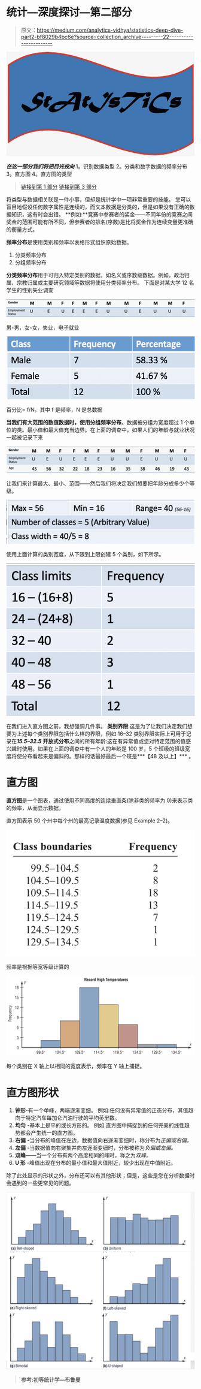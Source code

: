# 统计—深度探讨—第二部分

> 原文：<https://medium.com/analytics-vidhya/statistics-deep-dive-part2-bf8029b4bc6e?source=collection_archive---------22----------------------->

![](img/af7e79c455b63ab66d6243ce61cc3d2d.png)

***在这一部分我们将把目光投向***
1。识别数据类型
2。分类和数字数据的频率分布
3。直方图
4。直方图的类型

> [链接到第 1 部分](/@pavan.ebbadi/statistics-deep-dive-part1-b2c537a16b34)
> [链接到第 3 部分](/@pavan.ebbadi/statistics-deep-dive-part3-8f16ddb56242)

将类型与数据相关联是一件小事，但却是统计学中一项非常重要的技能。
您可以盲目地假设任何数字属性是连续的，而文本数据是分类的，但是如果没有正确的数据知识，这有时会出错。
**例如:**竞赛中参赛者的奖金——不同年份的竞赛之间奖金的范围可能有所不同，但参赛者的排名(序数)是比将奖金作为连续变量更准确的衡量方式。

**频率分布**是使用类别和频率以表格形式组织原始数据。

1.  分类频率分布
2.  分组频率分布

**分类频率分布**用于可归入特定类别的数据，如名义或序数级数据。例如，政治归属、宗教归属或主要研究领域等数据将使用分类频率分布。
下面是对某大学 12 名学生的性别失业调查

![](img/e546d34a35fe734fcfec24e2586507b2.png)

男-男，女-女，失业，电子就业

![](img/ae52d4905d19362fbeaded61225e1ffb.png)

百分比= f/N，其中 f 是频率，N 是总数据

**当我们有大范围的数值数据时，使用分组频率分布**。数据被分组为宽度超过 1 个单位的类。最小值和最大值充当边界。在上面的调查中，如果人们的年龄与就业状况一起被记录下来

![](img/4391a4451e4e3368755bf44892f5ccbc.png)

让我们来计算最大、最小、范围——然后我们将决定我们想要把年龄分成多少个等级。

![](img/775e54d7cce640ce7ef7b12179ba8742.png)

使用上面计算的类别宽度，从下限到上限创建 5 个类别，如下所示。

![](img/daeece3945ff653209490f52a7d7f9dc.png)

在我们进入直方图之前，我想强调几件事。
**类别界限**:这是为了让我们决定我们想要为上述每个类别界限包括什么样的界限，例如:16–32 类别界限实际上可用于记录在***15.5–32.5***
**开放式分布**之间的所有年龄:这在有异常值或您对特定范围的值感兴趣时使用。如果在上面的调查中有一个人的年龄是 100 岁，5 个班级的班级宽度将使分布看起来是偏斜的。那样的话最好最后一个班是***【48 及以上】*** 。

# **直方图**

**直方图**是一个图表，通过使用不同高度的连续垂直条(除非类的频率为 0)来表示类的频率，从而显示数据。

直方图表示 50 个州中每个州的最高记录温度数据(参见 Example 2–2)。

![](img/e77e90d6f7c4fb0b6870b90d007e1783.png)

频率是根据等宽等级计算的

![](img/d157e56283800f77e738a1d085162260.png)

每个类别在 X 轴上以相同的宽度表示，频率在 Y 轴上捕捉。

# **直方图形状**

1.  **钟形**-有一个单峰，两端逐渐变细。
    例如:任何没有异常值的正态分布，其值趋向于特定汽车每加仑汽油行驶的平均英里数。
2.  **均匀** -基本上是平的或长方形的。
    例如:直方图中捕捉到的任何完美的线性趋势都会产生统一的直方图。
3.  **右偏** -当分布的峰值在左边，数据值向右逐渐变细时，称分布为*正偏或右偏。*
4.  **左偏** -当数据值向右聚集并向左逐渐变细时，分布被称为*负偏或左偏。*
5.  **双峰**——当一个分布有两个高度相同的峰时，称之为*双峰。*
6.  **U 形** -峰值出现在分布的最小值和最大值附近，较少出现在中值附近。

除了此处显示的形状之外，分布还可以有其他形状；但是，这些是您在分析数据时会遇到的一些更常见的问题。

![](img/efec0a6c9ce62936a607c296872f532f.png)

> **参考:初等统计学—布鲁曼**
